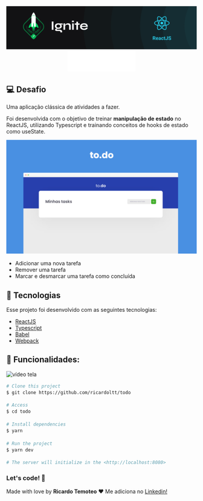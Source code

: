 <img alt="ignite" src="./.github/image-back.png" />

<div align="center">
<img src="./.github/logo.svg" alt="to.do"/>
</div>

## 💻 Desafio

Uma aplicação clássica de atividades a fazer.

Foi desenvolvida com o objetivo de treinar **manipulação de estado** no ReactJS, utilizando Typescript e trainando conceitos de hooks de estado como useState.

<img alt="ignite" src="./.github/1.jpeg" />

- Adicionar uma nova tarefa
- Remover uma tarefa
- Marcar e desmarcar uma tarefa como concluída
## 🚀 Tecnologias

Esse projeto foi desenvolvido com as seguintes tecnologias:

- [ReactJS](https://pt-br.reactjs.org/)
- [Typescript](https://www.typescriptlang.org/)
- [Babel](https://babeljs.io/)
- [Webpack](https://webpack.js.org/)

## 🔖 Funcionalidades:
![vídeo tela](https://github.com/ricardoltt/ignite-desafio01/blob/main/.github/gif-site.gif)

```bash
# Clone this project
$ git clone https://github.com/ricardoltt/todo

# Access
$ cd todo

# Install dependencies
$ yarn

# Run the project
$ yarn dev

# The server will initialize in the <http://localhost:8080>
```

### Let's code! 🚀
Made with love by **Ricardo Temoteo** ❤️ Me adiciona no [Linkedin!](https://www.linkedin.com/in/ricardoltt/)